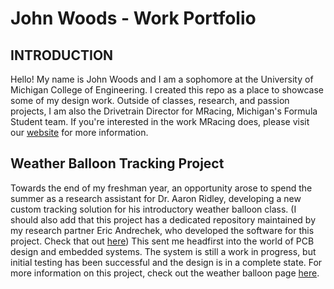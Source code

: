 # John Woods - Work Portfolio
## INTRODUCTION
Hello! My name is John Woods and I am a sophomore at the University of Michigan College of Engineering. I created this repo as a place to showcase some of my design work. Outside of classes, research, and passion projects, I am also the Drivetrain Director for MRacing, Michigan's Formula Student team. If you're interested in the work MRacing does, please visit our [website](https://www.mracing.engin.umich.edu/) for more information.

## Weather Balloon Tracking Project
Towards the end of my freshman year, an opportunity arose to spend the summer as a research assistant for Dr. Aaron Ridley, developing a new custom tracking solution for his introductory weather balloon class. (I should also add that this project has a dedicated repository maintained by my research partner Eric Andrechek, who developed the software for this project. Check that out [here](https://github.com/EricAndrechek/trackuino-v2)) This sent me headfirst into the world of PCB design and embedded systems. The system is still a work in progress, but initial testing has been successful and the design is in a complete state. For more information on this project, check out the weather balloon page [here](./BalloonTrackerProject/).